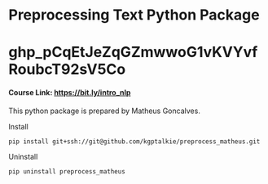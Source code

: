# Preprocessing Text Python Package
# 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
#### Course Link: https://bit.ly/intro_nlp

This python package is prepared by Matheus Goncalves.

Install

`pip install git+ssh://git@github.com/kgptalkie/preprocess_matheus.git`

Uninstall

`pip uninstall preprocess_matheus`